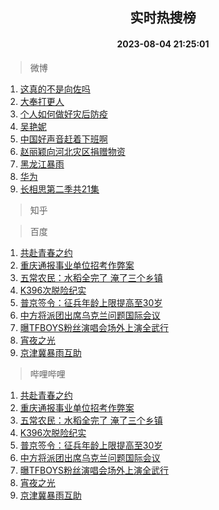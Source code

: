 <div align="center"><h2>实时热搜榜</h2><h4>2023-08-04 21:25:01</h4></div>

> 微博  

1. [这真的不是向佐吗](https://s.weibo.com/weibo?q=%23%E8%BF%99%E7%9C%9F%E7%9A%84%E4%B8%8D%E6%98%AF%E5%90%91%E4%BD%90%E5%90%97%23&t=31&band_rank=1&Refer=top)<br />
2. [大奉打更人](https://s.weibo.com/weibo?q=%E5%A4%A7%E5%A5%89%E6%89%93%E6%9B%B4%E4%BA%BA&t=31&band_rank=2&Refer=top)<br />
3. [个人如何做好灾后防疫](https://s.weibo.com/weibo?q=%23%E4%B8%AA%E4%BA%BA%E5%A6%82%E4%BD%95%E5%81%9A%E5%A5%BD%E7%81%BE%E5%90%8E%E9%98%B2%E7%96%AB%23&t=31&band_rank=3&Refer=top)<br />
4. [吴艳妮](https://s.weibo.com/weibo?q=%E5%90%B4%E8%89%B3%E5%A6%AE&t=31&band_rank=4&Refer=top)<br />
5. [中国好声音赶着下班啊](https://s.weibo.com/weibo?q=%E4%B8%AD%E5%9B%BD%E5%A5%BD%E5%A3%B0%E9%9F%B3%E8%B5%B6%E7%9D%80%E4%B8%8B%E7%8F%AD%E5%95%8A&t=31&band_rank=5&Refer=top)<br />
6. [赵丽颖向河北灾区捐赠物资](https://s.weibo.com/weibo?q=%23%E8%B5%B5%E4%B8%BD%E9%A2%96%E5%90%91%E6%B2%B3%E5%8C%97%E7%81%BE%E5%8C%BA%E6%8D%90%E8%B5%A0%E7%89%A9%E8%B5%84%23&t=31&band_rank=6&Refer=top)<br />
7. [黑龙江暴雨](https://s.weibo.com/weibo?q=%E9%BB%91%E9%BE%99%E6%B1%9F%E6%9A%B4%E9%9B%A8&t=31&band_rank=7&Refer=top)<br />
8. [华为](https://s.weibo.com/weibo?q=%E5%8D%8E%E4%B8%BA&t=31&band_rank=8&Refer=top)<br />
9. [长相思第二季共21集](https://s.weibo.com/weibo?q=%23%E9%95%BF%E7%9B%B8%E6%80%9D%E7%AC%AC%E4%BA%8C%E5%AD%A3%E5%85%B121%E9%9B%86%23&t=31&band_rank=9&Refer=top)<br />

> 知乎  


> 百度  

1. [共赴青春之约](https://www.baidu.com/s?wd=%E5%85%B1%E8%B5%B4%E9%9D%92%E6%98%A5%E4%B9%8B%E7%BA%A6&sa=fyb_news&rsv_dl=fyb_news)<br />
2. [重庆通报事业单位招考作弊案](https://www.baidu.com/s?wd=%E9%87%8D%E5%BA%86%E9%80%9A%E6%8A%A5%E4%BA%8B%E4%B8%9A%E5%8D%95%E4%BD%8D%E6%8B%9B%E8%80%83%E4%BD%9C%E5%BC%8A%E6%A1%88&sa=fyb_news&rsv_dl=fyb_news)<br />
3. [五常农民：水稻全完了 淹了三个乡镇](https://www.baidu.com/s?wd=%E4%BA%94%E5%B8%B8%E5%86%9C%E6%B0%91%EF%BC%9A%E6%B0%B4%E7%A8%BB%E5%85%A8%E5%AE%8C%E4%BA%86+%E6%B7%B9%E4%BA%86%E4%B8%89%E4%B8%AA%E4%B9%A1%E9%95%87&sa=fyb_news&rsv_dl=fyb_news)<br />
4. [K396次脱险纪实](https://www.baidu.com/s?wd=K396%E6%AC%A1%E8%84%B1%E9%99%A9%E7%BA%AA%E5%AE%9E&sa=fyb_news&rsv_dl=fyb_news)<br />
5. [普京签令：征兵年龄上限提高至30岁](https://www.baidu.com/s?wd=%E6%99%AE%E4%BA%AC%E7%AD%BE%E4%BB%A4%EF%BC%9A%E5%BE%81%E5%85%B5%E5%B9%B4%E9%BE%84%E4%B8%8A%E9%99%90%E6%8F%90%E9%AB%98%E8%87%B330%E5%B2%81&sa=fyb_news&rsv_dl=fyb_news)<br />
6. [中方将派团出席乌克兰问题国际会议](https://www.baidu.com/s?wd=%E4%B8%AD%E6%96%B9%E5%B0%86%E6%B4%BE%E5%9B%A2%E5%87%BA%E5%B8%AD%E4%B9%8C%E5%85%8B%E5%85%B0%E9%97%AE%E9%A2%98%E5%9B%BD%E9%99%85%E4%BC%9A%E8%AE%AE&sa=fyb_news&rsv_dl=fyb_news)<br />
7. [曝TFBOYS粉丝演唱会场外上演全武行](https://www.baidu.com/s?wd=%E6%9B%9DTFBOYS%E7%B2%89%E4%B8%9D%E6%BC%94%E5%94%B1%E4%BC%9A%E5%9C%BA%E5%A4%96%E4%B8%8A%E6%BC%94%E5%85%A8%E6%AD%A6%E8%A1%8C&sa=fyb_news&rsv_dl=fyb_news)<br />
8. [宵夜之光](https://www.baidu.com/s?wd=%E5%AE%B5%E5%A4%9C%E4%B9%8B%E5%85%89&sa=fyb_news&rsv_dl=fyb_news)<br />
9. [京津冀暴雨互助](https://www.baidu.com/s?wd=%E4%BA%AC%E6%B4%A5%E5%86%80%E6%9A%B4%E9%9B%A8%E4%BA%92%E5%8A%A9&sa=fyb_news&rsv_dl=fyb_news)<br />

> 哔哩哔哩  

1. [共赴青春之约](https://www.baidu.com/s?wd=%E5%85%B1%E8%B5%B4%E9%9D%92%E6%98%A5%E4%B9%8B%E7%BA%A6&sa=fyb_news&rsv_dl=fyb_news)<br />
2. [重庆通报事业单位招考作弊案](https://www.baidu.com/s?wd=%E9%87%8D%E5%BA%86%E9%80%9A%E6%8A%A5%E4%BA%8B%E4%B8%9A%E5%8D%95%E4%BD%8D%E6%8B%9B%E8%80%83%E4%BD%9C%E5%BC%8A%E6%A1%88&sa=fyb_news&rsv_dl=fyb_news)<br />
3. [五常农民：水稻全完了 淹了三个乡镇](https://www.baidu.com/s?wd=%E4%BA%94%E5%B8%B8%E5%86%9C%E6%B0%91%EF%BC%9A%E6%B0%B4%E7%A8%BB%E5%85%A8%E5%AE%8C%E4%BA%86+%E6%B7%B9%E4%BA%86%E4%B8%89%E4%B8%AA%E4%B9%A1%E9%95%87&sa=fyb_news&rsv_dl=fyb_news)<br />
4. [K396次脱险纪实](https://www.baidu.com/s?wd=K396%E6%AC%A1%E8%84%B1%E9%99%A9%E7%BA%AA%E5%AE%9E&sa=fyb_news&rsv_dl=fyb_news)<br />
5. [普京签令：征兵年龄上限提高至30岁](https://www.baidu.com/s?wd=%E6%99%AE%E4%BA%AC%E7%AD%BE%E4%BB%A4%EF%BC%9A%E5%BE%81%E5%85%B5%E5%B9%B4%E9%BE%84%E4%B8%8A%E9%99%90%E6%8F%90%E9%AB%98%E8%87%B330%E5%B2%81&sa=fyb_news&rsv_dl=fyb_news)<br />
6. [中方将派团出席乌克兰问题国际会议](https://www.baidu.com/s?wd=%E4%B8%AD%E6%96%B9%E5%B0%86%E6%B4%BE%E5%9B%A2%E5%87%BA%E5%B8%AD%E4%B9%8C%E5%85%8B%E5%85%B0%E9%97%AE%E9%A2%98%E5%9B%BD%E9%99%85%E4%BC%9A%E8%AE%AE&sa=fyb_news&rsv_dl=fyb_news)<br />
7. [曝TFBOYS粉丝演唱会场外上演全武行](https://www.baidu.com/s?wd=%E6%9B%9DTFBOYS%E7%B2%89%E4%B8%9D%E6%BC%94%E5%94%B1%E4%BC%9A%E5%9C%BA%E5%A4%96%E4%B8%8A%E6%BC%94%E5%85%A8%E6%AD%A6%E8%A1%8C&sa=fyb_news&rsv_dl=fyb_news)<br />
8. [宵夜之光](https://www.baidu.com/s?wd=%E5%AE%B5%E5%A4%9C%E4%B9%8B%E5%85%89&sa=fyb_news&rsv_dl=fyb_news)<br />
9. [京津冀暴雨互助](https://www.baidu.com/s?wd=%E4%BA%AC%E6%B4%A5%E5%86%80%E6%9A%B4%E9%9B%A8%E4%BA%92%E5%8A%A9&sa=fyb_news&rsv_dl=fyb_news)<br />

